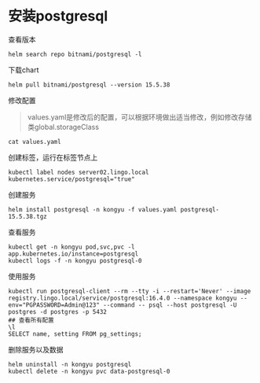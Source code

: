 # 安装postgresql

查看版本

```
helm search repo bitnami/postgresql -l
```

下载chart

```
helm pull bitnami/postgresql --version 15.5.38
```

修改配置

> values.yaml是修改后的配置，可以根据环境做出适当修改，例如修改存储类global.storageClass

```
cat values.yaml
```

创建标签，运行在标签节点上

```
kubectl label nodes server02.lingo.local kubernetes.service/postgresql="true"
```

创建服务

```shell
helm install postgresql -n kongyu -f values.yaml postgresql-15.5.38.tgz
```

查看服务

```
kubectl get -n kongyu pod,svc,pvc -l app.kubernetes.io/instance=postgresql
kubectl logs -f -n kongyu postgresql-0
```

使用服务

```
kubectl run postgresql-client --rm --tty -i --restart='Never' --image  registry.lingo.local/service/postgresql:16.4.0 --namespace kongyu --env="PGPASSWORD=Admin@123" --command -- psql --host postgresql -U postgres -d postgres -p 5432
## 查看所有配置
\l
SELECT name, setting FROM pg_settings;
```

删除服务以及数据

```
helm uninstall -n kongyu postgresql
kubectl delete -n kongyu pvc data-postgresql-0
```

